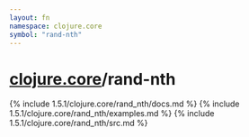 ```yaml
---
layout: fn
namespace: clojure.core
symbol: "rand-nth"
---
```


# [clojure.core](../)/rand-nth

{% include 1.5.1/clojure.core/rand_nth/docs.md %}
{% include 1.5.1/clojure.core/rand_nth/examples.md %}
{% include 1.5.1/clojure.core/rand_nth/src.md %}

